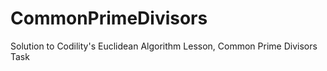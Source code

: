 # CommonPrimeDivisors
Solution to Codility's Euclidean Algorithm Lesson, Common Prime Divisors Task
